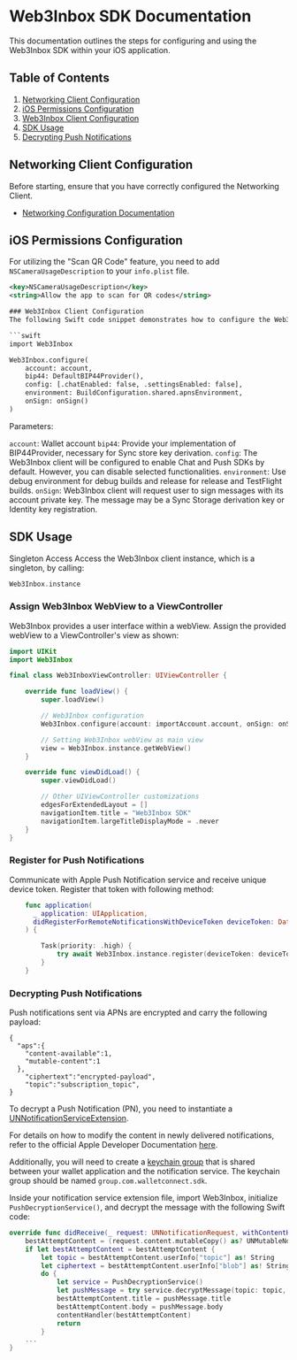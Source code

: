 # Web3Inbox SDK Documentation

This documentation outlines the steps for configuring and using the Web3Inbox SDK within your iOS application.

## Table of Contents

1. [Networking Client Configuration](#networking-client-configuration)
2. [iOS Permissions Configuration](#ios-permissions-configuration)
3. [Web3Inbox Client Configuration](#web3inbox-client-configuration)
4. [SDK Usage](#sdk-usage)
5. [Decrypting Push Notifications](#decrypting-push-notifications)

## Networking Client Configuration

Before starting, ensure that you have correctly configured the Networking Client.

- [Networking Configuration Documentation](../core/networking-configuration.md)

## iOS Permissions Configuration

For utilizing the "Scan QR Code" feature, you need to add `NSCameraUsageDescription` to your `info.plist` file.

```xml
<key>NSCameraUsageDescription</key>
<string>Allow the app to scan for QR codes</string>

### Web3Inbox Client Configuration
The following Swift code snippet demonstrates how to configure the Web3Inbox Client.

```swift
import Web3Inbox

Web3Inbox.configure(
    account: account,
    bip44: DefaultBIP44Provider(),
    config: [.chatEnabled: false, .settingsEnabled: false],
    environment: BuildConfiguration.shared.apnsEnvironment,
    onSign: onSign()
)
```
Parameters:

`account`: Wallet account
`bip44`: Provide your implementation of BIP44Provider, necessary for Sync store key derivation.
`config`: The Web3Inbox client will be configured to enable Chat and Push SDKs by default. However, you can disable selected functionalities.
`environment`: Use debug environment for debug builds and release for release and TestFlight builds.
`onSign`: Web3Inbox client will request user to sign messages with its account private key. The message may be a Sync Storage derivation key or Identity key registration.

## SDK Usage
Singleton Access
Access the Web3Inbox client instance, which is a singleton, by calling:

```swift
Web3Inbox.instance
```

### Assign Web3Inbox WebView to a ViewController
Web3Inbox provides a user interface within a webView. Assign the provided webView to a ViewController's view as shown:
```swift
import UIKit
import Web3Inbox

final class Web3InboxViewController: UIViewController {

    override func loadView() {
        super.loadView()

        // Web3Inbox configuration
        Web3Inbox.configure(account: importAccount.account, onSign: onSing)

        // Setting Web3Inbox webView as main view
        view = Web3Inbox.instance.getWebView()
    }

    override func viewDidLoad() {
        super.viewDidLoad()

        // Other UIViewController customizations
        edgesForExtendedLayout = []
        navigationItem.title = "Web3Inbox SDK"
        navigationItem.largeTitleDisplayMode = .never
    }
}

```

### Register for Push Notifications
Communicate with Apple Push Notification service and receive unique device token. Register that token with following method:

```swift
    func application(
      _ application: UIApplication,
      didRegisterForRemoteNotificationsWithDeviceToken deviceToken: Data
    ) {

        Task(priority: .high) {            
            try await Web3Inbox.instance.register(deviceToken: deviceToken)
        }
    }
```

### Decrypting Push Notifications
Push notifications sent via APNs are encrypted and carry the following payload:

```
{
  "aps":{
    "content-available":1,
    "mutable-content":1
  },
    "ciphertext":"encrypted-payload",
    "topic":"subscription_topic",
}
```

To decrypt a Push Notification (PN), you need to instantiate a [UNNotificationServiceExtension](https://developer.apple.com/documentation/usernotifications/unnotificationserviceextension). 

For details on how to modify the content in newly delivered notifications, refer to the official Apple Developer Documentation [here](https://developer.apple.com/documentation/usernotifications/modifying_content_in_newly_delivered_notifications).

Additionally, you will need to create a [keychain group](https://developer.apple.com/documentation/security/keychain_services/keychain_items/sharing_access_to_keychain_items_among_a_collection_of_apps) that is shared between your wallet application and the notification service. The keychain group should be named `group.com.walletconnect.sdk`.

Inside your notification service extension file, import Web3Inbox, initialize `PushDecryptionService()`, and decrypt the message with the following Swift code:

```swift
override func didReceive(_ request: UNNotificationRequest, withContentHandler contentHandler: @escaping (UNNotificationContent) -> Void) {
    bestAttemptContent = (request.content.mutableCopy() as? UNMutableNotificationContent)
    if let bestAttemptContent = bestAttemptContent {
        let topic = bestAttemptContent.userInfo["topic"] as! String
        let ciphertext = bestAttemptContent.userInfo["blob"] as! String
        do {
            let service = PushDecryptionService()
            let pushMessage = try service.decryptMessage(topic: topic, ciphertext: ciphertext)
            bestAttemptContent.title = pushMessage.title
            bestAttemptContent.body = pushMessage.body
            contentHandler(bestAttemptContent)
            return
        }
    ...
}

